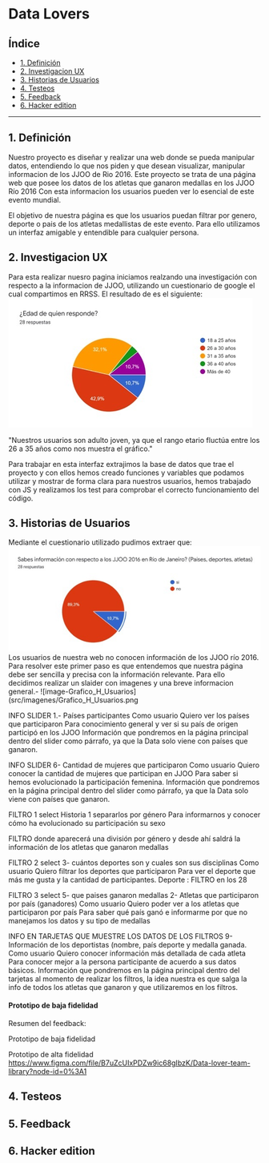 # Data Lovers

## Índice

* [1. Definición](#1-definición)
* [2. Investigacion UX](#2-investigacion-ux)
* [3. Historias de Usuarios](#3-historias-de-usuarios)
* [4. Testeos](#4-testeos)
* [5. Feedback](#5-feedback)
* [6. Hacker edition](#6-hacker-edition)


***

## 1. Definición

Nuestro proyecto es diseñar y realizar una web donde se pueda manipular datos, entendiendo lo que nos piden y que desean visualizar, manipular informacion de los JJOO de Rio 2016.
Este proyecto se trata de una página web que posee los datos de los atletas que ganaron medallas en los JJOO Río 2016 
Con esta informacion  los usuarios pueden ver lo esencial de este evento mundial.

El objetivo de nuestra página es que los usuarios puedan filtrar por genero, deporte  o pais  de los atletas medallistas de este evento.
Para ello utilizamos un interfaz amigable y entendible para cualquier persona.



## 2. Investigacion UX

Para esta realizar nuesro pagina iniciamos realzando una investigación con respecto a la informacion de JJOO, utilizando un cuestionario de google el cual compartimos en RRSS.
El resultado de es el siguiente: 
![image-Grafico_edad](src/imagenes/Grafico_edad.png)


"Nuestros usuarios son adulto joven, ya que el rango etario fluctúa entre los 26 a 35 años como nos muestra el gráfico."







Para trabajar en esta interfaz  extrajimos la base de datos que trae el proyecto y con ellos hemos creado funciones y variables que podamos utilizar y mostrar de forma clara para nuestros usuarios, hemos trabajado con JS y realizamos los test para comprobar el correcto funcionamiento del código.

## 3. Historias de Usuarios

Mediante el cuestionario utilizado pudimos extraer que: 
![image-Grafico_info](src/imagenes/Grafico_info.png)
Los usuarios de nuestra web no conocen información de los JJOO río 2016.
Para resolver este primer paso es que entendemos que nuestra página debe ser sencilla y precisa con la información relevante.
Para ello decidimos realizar un slaider con imagenes  y una breve informacion general.-
 ![image-Grafico_H_Usuarios](src/imagenes/Grafico_H_Usuarios.png

  INFO SLIDER
1.- Países participantes
Como usuario 
Quiero ver los países que participaron 
Para conocimiento general y ver si su país de origen participó en los JJOO
Información que pondremos en la página principal dentro del slider como párrafo, ya que la Data solo viene con países que ganaron.
 
INFO SLIDER
6- Cantidad de mujeres que participaron
Como usuario 
Quiero conocer la cantidad de mujeres que participan en JJOO
Para saber si hemos evolucionado la participación femenina.
Información que pondremos en la página principal dentro del slider como párrafo, ya que la Data solo viene con países que ganaron.
 
 
FILTRO 1 select
Historia 1
separarlos por género
Para informarnos y conocer cómo ha evolucionado su participación su sexo
 
FILTRO donde aparecerá una división por género y desde ahí saldrá la información de los atletas que ganaron medallas

 
 
FILTRO 2 select
3- cuántos deportes son y cuales son sus disciplinas
Como usuario
Quiero  filtrar los deportes que participaron
Para ver el deporte que más me gusta y la cantidad de participantes.
Deporte : FILTRO en los 28
 
 
FILTRO 3  select 
5- que paises ganaron medallas
2- Atletas que participaron por país (ganadores)
Como usuario
Quiero poder ver a los atletas  que participaron por país
Para saber qué país ganó e informarme por que no manejamos los datos y su tipo de medallas
 
  
 
 
INFO EN TARJETAS QUE MUESTRE LOS DATOS DE LOS FILTROS
9- Información de los deportistas (nombre, país deporte y medalla ganada.
Como usuario 
Quiero conocer información más detallada de cada atleta
Para conocer mejor a la persona participante de acuerdo a sus datos básicos.
Información que pondremos en la página principal dentro del  tarjetas al momento de realizar los filtros, la idea nuestra es que salga la info de todos los atletas que ganaron y que utilizaremos en los filtros.


#### Prototipo de baja fidelidad
Resumen del feedback:
 
Prototipo de baja fidelidad
 
Prototipo de alta fidelidad
https://www.figma.com/file/B7uZcUIxPDZw9ic68gIbzK/Data-lover-team-library?node-id=0%3A1









## 4. Testeos



## 5. Feedback




## 6. Hacker edition
